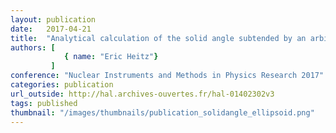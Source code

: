 ```yaml
---
layout: publication
date:   2017-04-21
title:  "Analytical calculation of the solid angle subtended by an arbitrarily positioned ellipsoid to a point source"
authors: [
            { name: "Eric Heitz"}
         ]
conference: "Nuclear Instruments and Methods in Physics Research 2017"
categories: publication
url_outside: http://hal.archives-ouvertes.fr/hal-01402302v3
tags: published
thumbnail: "/images/thumbnails/publication_solidangle_ellipsoid.png"
---
```


